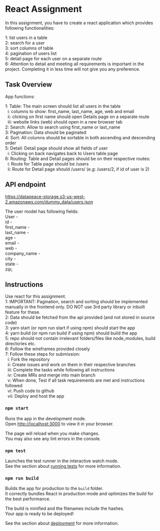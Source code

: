 # React Assignment

In this assignment, you have to create a react application which provides following functionalities:

1: list users in a table </br>
2: search for a user </br>
3: sort columns of table </br>
4: pagination of users list </br>
5: detail page for each user on a separate route </br>
6: Attention to detail and meeting all requirements is important in the project. Completing it in less time will not give you any preference.

## Task Overview

App functions:

1: Table: The main screen should list all users in the table </br>
  &nbsp; i: columns to show: first_name, last_name, age, web and email</br>
  &nbsp; ii: clicking on first name should open Details page on a separate route</br>
  &nbsp; iii: website links (web) should open in a new browser tab</br>
2: Search: Allow to search using first_name or last_name</br>
3: Pagination: Data should be paginated</br>
4: Sort: All columns should be sortable in both ascending and descending order</br>
5: Detail: Detail page should show all fields of user</br>
   &nbsp; i: Clicking on back navigates back to Users table page</br>
6: Routing: Table and Detail pages should be on their respective routes:</br>
   &nbsp; i: Route for Table page should be /users</br>
   &nbsp; ii: Route for Detail page should /users/<id> (e.g: /users/2, if id of user is 2)
   
   ## API endpoint
   https://datapeace-storage.s3-us-west-2.amazonaws.com/dummy_data/users.json
  
  The user model has following fields:</br>
  User -</br>
  id -</br>
  first_name -</br>
  last_name -</br>
  age -</br>
  email -</br>
  web -</br>
  company_name -</br>
  city -</br>
  state -</br>
  zip;
  
  ## Instructions
  Use react for this assignment.</br>
 1: IMPORTANT: Pagination, search and sorting should be implemented manually in the frontend only. DO NOT use 3rd party library or inbuilt feature for these.</br>
 2: Data should be fetched from the api provided (and not stored in source code)</br>
 3: yarn start (or npm run start if using npm) should start the app</br>
 4: yarn bulid (or npm run build if using npm) should build the app</br>
 5: repo should not contain irrelevant folders/files like node_modules, build directories etc.</br>
 6: Follow the wireframes provided closely</br>
 7: Follow these steps for submission:</br>
&nbsp; i: Fork the repository</br>
&nbsp; ii: Create issues and work on them in their respective branches</br>
&nbsp; iii: Complete the tasks while following all instructions</br>
&nbsp; iv: Create MRs and merge into main branch</br>
&nbsp; v: When done, Test if all task requirements are met and instructions followed</br>
&nbsp; vi: Push code to github</br>
&nbsp; vii: Deploy and host the app 

### `npm start`

Runs the app in the development mode.\
Open [http://localhost:3000](http://localhost:3000) to view it in your browser.

The page will reload when you make changes.\
You may also see any lint errors in the console.

### `npm test`

Launches the test runner in the interactive watch mode.\
See the section about [running tests](https://facebook.github.io/create-react-app/docs/running-tests) for more information.

### `npm run build`

Builds the app for production to the `build` folder.\
It correctly bundles React in production mode and optimizes the build for the best performance.

The build is minified and the filenames include the hashes.\
Your app is ready to be deployed!

See the section about [deployment](https://facebook.github.io/create-react-app/docs/deployment) for more information.

